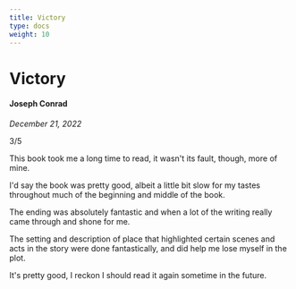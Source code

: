 ```yaml
---
title: Victory
type: docs
weight: 10
---
```


# Victory

#### Joseph Conrad

*December 21, 2022*  

3/5  

This book took me a long time to read, it wasn't its fault, though, more of mine.  

I'd say the book was pretty good, albeit a little bit slow for my tastes throughout much of 
the beginning and middle of the book.  

The ending was absolutely fantastic and when a lot of the writing really came through and shone for me.  

The setting and description of place that highlighted certain scenes and acts in the story were 
done fantastically, and did help me lose myself in the plot.  

It's pretty good, I reckon I should read it again sometime in the future.  